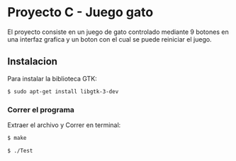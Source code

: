 # Proyecto C - Juego gato

El proyecto consiste en un juego de gato controlado
mediante 9 botones en una interfaz grafica y un boton
con el cual se puede reiniciar el juego.

## Instalacion

Para instalar la biblioteca GTK:

```bash
$ sudo apt-get install libgtk-3-dev
```

### Correr el programa

Extraer el archivo y Correr en terminal:

```bash
$ make

$ ./Test
```
